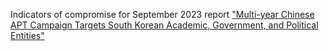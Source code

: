 Indicators of compromise for September 2023 report ["Multi-year Chinese APT Campaign Targets South Korean Academic, Government, and Political Entities"](https://www.recordedfuture.com/multi-year-chinese-apt-campaign-targets-south-korean-academic-government-political-entities)

